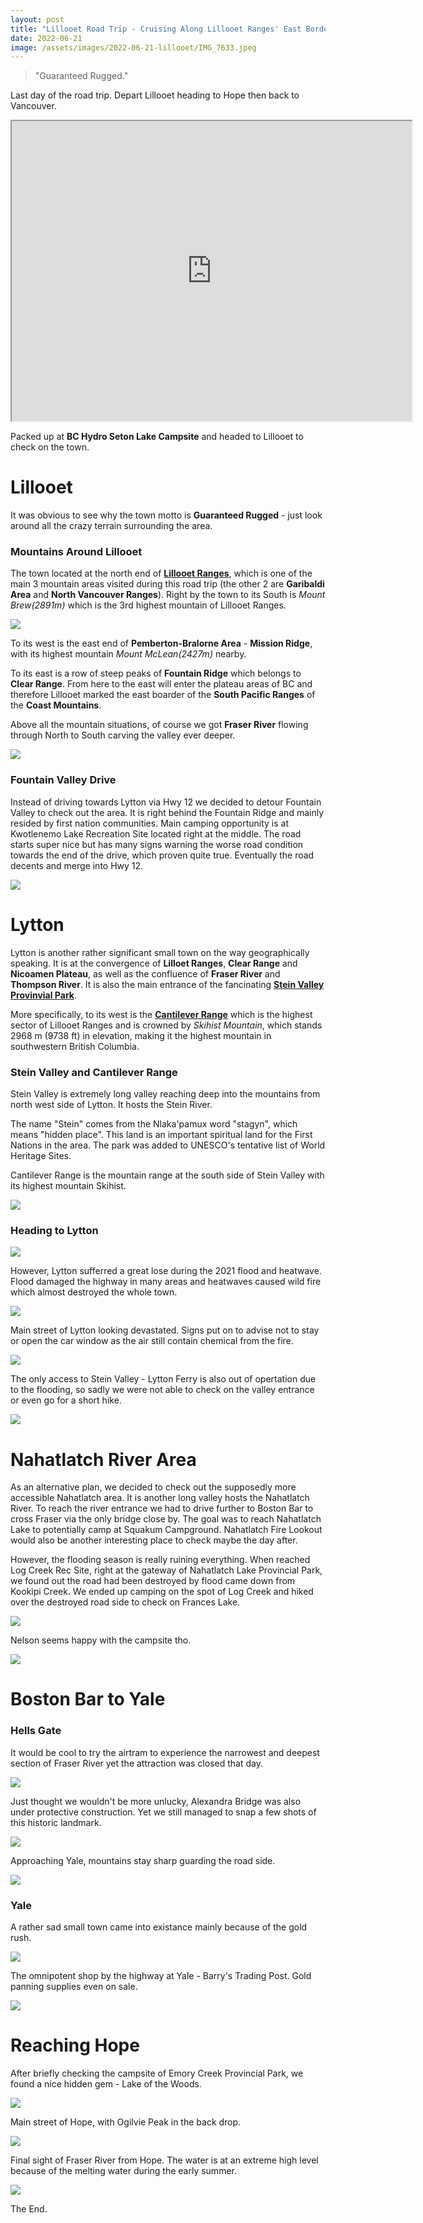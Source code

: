 ```yaml
---
layout: post
title: "Lillooet Road Trip - Cruising Along Lillooet Ranges' East Border"
date: 2022-06-21
image: /assets/images/2022-06-21-lillooet/IMG_7633.jpeg
---
```

<blockquote>
  <p>"Guaranteed Rugged."</p>
</blockquote>

Last day of the road trip. Depart Lillooet heading to Hope then back to Vancouver.

<iframe src="https://www.google.com/maps/d/embed?mid=18Fz9DSCZHIBOv9BXNI8HiEsMuWnS0dQ&ehbc=2E312F" width="640" height="480"></iframe>

Packed up at **BC Hydro Seton Lake Campsite** and headed to Lillooet to check on the town. 

# Lillooet
It was obvious to see why the town motto is **Guaranteed Rugged** - just look around all the crazy terrain surrounding the area.

### Mountains Around Lillooet
The town located at the north end of [**Lillooet Ranges**](https://en.wikipedia.org/wiki/Lillooet_Ranges), which is one of the main 3 mountain areas visited during this road trip (the other 2 are **Garibaldi Area** and **North Vancouver Ranges**). Right by the town to its South is _Mount Brew(2891m)_ which is the 3rd highest mountain of Lillooet Ranges.

![](/assets/images/2022-06-21-lillooet/ScreenShot-ranges.png#full)

To its west is the east end of **Pemberton-Bralorne Area** - **Mission Ridge**, with its highest mountain _Mount McLean(2427m)_ nearby.

To its east is a row of steep peaks of **Fountain Ridge** which belongs to **Clear Range**. From here to the east will enter the plateau areas of BC and therefore Lillooet marked the east boarder of the **South Pacific Ranges** of the **Coast Mountains**.

Above all the mountain situations, of course we got **Fraser River** flowing through North to South carving the valley ever deeper.

![](/assets/images/2022-06-21-lillooet/IMG_3502.jpeg)

### Fountain Valley Drive
Instead of driving towards Lytton via Hwy 12 we decided to detour Fountain Valley to check out the area. It is right behind the Fountain Ridge and mainly resided by first nation communities. Main camping opportunity is at Kwotlenemo Lake Recreation Site located right at the middle. The road starts super nice but has many signs warning the worse road condition towards the end of the drive, which proven quite true. Eventually the road decents and merge into Hwy 12.

![](/assets/images/2022-06-21-lillooet/IMG_3513.jpeg)

# Lytton

Lytton is another rather significant small town on the way geographically speaking. It is at the convergence of **Lilloet Ranges**, **Clear Range** and **Nicoamen Plateau**, as well as the confluence of **Fraser River** and **Thompson River**. It is also the main entrance of the fancinating [**Stein Valley Provinvial Park**](https://en.wikipedia.org/wiki/Stein_Valley_Nlaka'pamux_Heritage_Park). 

More specifically, to its west is the [**Cantilever Range**](https://en.wikipedia.org/wiki/Cantilever_Range) which is the highest sector of Lillooet Ranges and is crowned by *Skihist Mountain*, which stands 2968 m (9738 ft) in elevation, making it the highest mountain in southwestern British Columbia.

### Stein Valley and Cantilever Range
Stein Valley is extremely long valley reaching deep into the mountains from north west side of Lytton. It hosts the Stein River.

The name "Stein" comes from the Nlaka'pamux word "stagyn", which means "hidden place". This land is an important spiritual land for the First Nations in the area. The park was added to UNESCO's tentative list of World Heritage Sites.

Cantilever Range is the mountain range at the south side of Stein Valley with its highest mountain Skihist.

![](/assets/images/2022-06-21-lillooet/ScreenShot-lytton.png#full)
### Heading to Lytton
![](/assets/images/2022-06-21-lillooet/IMG_3531.jpeg)

However, Lytton sufferred a great lose during the 2021 flood and heatwave. Flood damaged the highway in many areas and heatwaves caused wild fire which almost destroyed the whole town.

![](/assets/images/2022-06-21-lillooet/IMG_3543.jpeg)

Main street of Lytton looking devastated. Signs put on to advise not to stay or open the car window as the air still contain chemical from the fire.

![](/assets/images/2022-06-21-lillooet/IMG_3552.jpeg)

The only access to Stein Valley - Lytton Ferry is also out of opertation due to the flooding, so sadly we were not able to check on the valley entrance or even go for a short hike.

![](/assets/images/2022-06-21-lillooet/IMG_3559.jpeg)

# Nahatlatch River Area
As an alternative plan, we decided to check out the supposedly more accessible Nahatlatch area. It is another long valley hosts the Nahatlatch River. To reach the river entrance we had to drive further to Boston Bar to cross Fraser via the only bridge close by. The goal was to reach Nahatlatch Lake to potentially camp at Squakum Campground. Nahatlatch Fire Lookout would also be another interesting place to check maybe the day after.

However, the flooding season is really ruining everything. When reached Log Creek Rec Site, right at the gateway of Nahatlatch Lake Provincial Park, we found out the road had been destroyed by flood came down from Kookipi Creek. We ended up camping on the spot of Log Creek and hiked over the destroyed road side to check on Frances Lake.

![](/assets/images/2022-06-21-lillooet/IMG_3607.jpeg)

Nelson seems happy with the campsite tho.

![](/assets/images/2022-06-21-lillooet/IMG_3659.jpeg)

# Boston Bar to Yale
### Hells Gate
It would be cool to try the airtram to experience the narrowest and deepest section of Fraser River yet the attraction was closed that day.

![](/assets/images/2022-06-21-lillooet/IMG_7747.jpeg)

Just thought we wouldn't be more unlucky, Alexandra Bridge was also under protective construction. Yet we still managed to snap a few shots of this historic landmark.

![](/assets/images/2022-06-21-lillooet/IMG_3674.jpeg)

Approaching Yale, mountains stay sharp guarding the road side.

![](/assets/images/2022-06-21-lillooet/IMG_3679.jpeg)

### Yale
A rather sad small town came into existance mainly because of the gold rush.

![](/assets/images/2022-06-21-lillooet/IMG_3684.jpeg)

The omnipotent shop by the highway at Yale - Barry's Trading Post. Gold panning supplies even on sale.

![](/assets/images/2022-06-21-lillooet/IMG_3689.jpeg)

# Reaching Hope
After briefly checking the campsite of Emory Creek Provincial Park, we found a nice hidden gem - Lake of the Woods.

![](/assets/images/2022-06-21-lillooet/IMG_3710.jpeg)

Main street of Hope, with Ogilvie Peak in the back drop.

![](/assets/images/2022-06-21-lillooet/IMG_3733.jpeg)

Final sight of Fraser River from Hope. The water is at an extreme high level because of the melting water during the early summer.

![](/assets/images/2022-06-21-lillooet/IMG_3742.jpeg#full)

The End.
